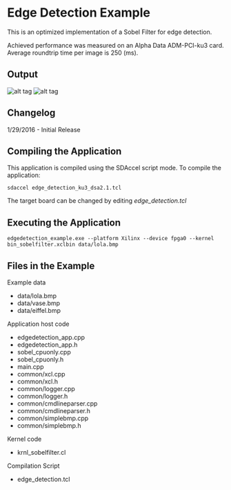 Edge Detection Example
===============================

This is an optimized implementation of a Sobel Filter for edge detection.


Achieved performance was measured on an Alpha Data ADM-PCI-ku3 card.
Average roundtrip time per image is 250 (ms). 

Output
----------
![alt tag](https://raw.gitenterprise.xilinx.com/SDx-Hub/apps/master/edge_detection/data/input/lola.bmp)
![alt tag](https://raw.gitenterprise.xilinx.com/SDx-Hub/apps/master/edge_detection/data/output/lola.bmp)

Changelog
----------
1/29/2016 - Initial Release

Compiling the Application
---------------------------
This application is compiled using the SDAccel script mode.
To compile the application:

```
sdaccel edge_detection_ku3_dsa2.1.tcl
```
The target board can be changed by editing *edge_detection.tcl*

Executing the Application
---------------------------
```
edgedetection_example.exe --platform Xilinx --device fpga0 --kernel bin_sobelfilter.xclbin data/lola.bmp
```

Files in the Example
---------------------
Example data
- data/lola.bmp
- data/vase.bmp
- data/eiffel.bmp

Application host code
- edgedetection_app.cpp
- edgedetection_app.h
- sobel_cpuonly.cpp
- sobel_cpuonly.h
- main.cpp
- common/xcl.cpp
- common/xcl.h
- common/logger.cpp
- common/logger.h
- common/cmdlineparser.cpp
- common/cmdlineparser.h
- common/simplebmp.cpp
- common/simplebmp.h

Kernel code
- krnl_sobelfilter.cl

Compilation Script
- edge_detection.tcl
